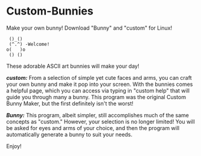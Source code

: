 # Custom-Bunnies
Make your own bunny!
Download "Bunny" and "custom" for Linux!

```
 ()_()
 (^.^) -Welcome!
o(   )o
 () ()
```

These adorable ASCII art bunnies will make your day!

***custom:***
From a selection of simple yet cute faces and arms, you can
craft your own bunny and make it pop into your screen. With
the bunnies comes a helpful page, which you can access via
typing in "custom help" that will guide you through many a
bunny. This program was the original Custom Bunny Maker,
but the first definitely isn't the worst!

***Bunny:***
This program, albeit simpler, still accomplishes much of the
same concepts as "custom." However, your selection is no
longer limited! You will be asked for eyes and arms of your
choice, and then the program will automatically generate a 
bunny to suit your needs. 

Enjoy!
